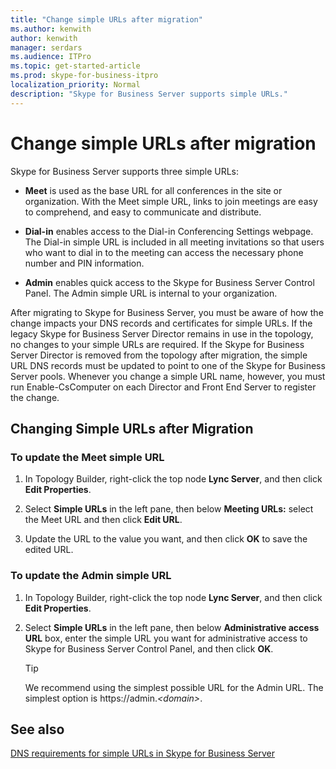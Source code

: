 ```yaml
---
title: "Change simple URLs after migration"
ms.author: kenwith
author: kenwith
manager: serdars
ms.audience: ITPro
ms.topic: get-started-article
ms.prod: skype-for-business-itpro
localization_priority: Normal
description: "Skype for Business Server supports simple URLs."
---
```


# Change simple URLs after migration

Skype for Business Server supports three simple URLs:
  
- **Meet** is used as the base URL for all conferences in the site or organization. With the Meet simple URL, links to join meetings are easy to comprehend, and easy to communicate and distribute. 
    
- **Dial-in** enables access to the Dial-in Conferencing Settings webpage. The Dial-in simple URL is included in all meeting invitations so that users who want to dial in to the meeting can access the necessary phone number and PIN information. 
    
- **Admin** enables quick access to the Skype for Business Server Control Panel. The Admin simple URL is internal to your organization. 
    
After migrating to Skype for Business Server, you must be aware of how the change impacts your DNS records and certificates for simple URLs. If the legacy Skype for Business Server Director remains in use in the topology, no changes to your simple URLs are required. If the Skype for Business Server Director is removed from the topology after migration, the simple URL DNS records must be updated to point to one of the Skype for Business Server pools. Whenever you change a simple URL name, however, you must run Enable-CsComputer on each Director and Front End Server to register the change.
  
## Changing Simple URLs after Migration

### To update the Meet simple URL

1. In Topology Builder, right-click the top node **Lync Server**, and then click **Edit Properties**.
    
2. Select **Simple URLs** in the left pane, then below **Meeting URLs:** select the Meet URL and then click **Edit URL**.
    
3. Update the URL to the value you want, and then click **OK** to save the edited URL. 
    
### To update the Admin simple URL

1. In Topology Builder, right-click the top node **Lync Server**, and then click **Edit Properties**.
    
2. Select **Simple URLs** in the left pane, then below **Administrative access URL** box, enter the simple URL you want for administrative access to Skype for Business Server Control Panel, and then click **OK**.
    
    > [!TIP]
    > We recommend using the simplest possible URL for the Admin URL. The simplest option is https://admin._\<domain\>_. 
  
## See also

[DNS requirements for simple URLs in Skype for Business Server](../../SfbServer/plan-your-deployment/network-requirements/simple-urls.md)